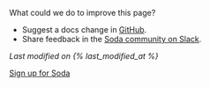 What could we do to improve this page?
* Suggest a docs change in <a href="https://github.com/sodadata/docs/issues/new" target="_blank">GitHub</a>.
* Share feedback in the <a href="https://community.soda.io/slack" target="_blank"> Soda community on Slack</a>. 

*Last modified on {% last_modified_at %}*<br />

<a href="https://cloud.soda.io/signup?utm_source=docs" target="_blank" class="signup-button">Sign up for Soda</a>
